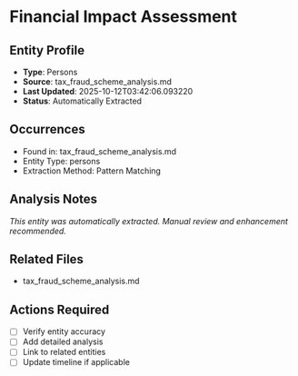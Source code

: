 # Financial Impact Assessment

## Entity Profile
- **Type**: Persons
- **Source**: tax_fraud_scheme_analysis.md
- **Last Updated**: 2025-10-12T03:42:06.093220
- **Status**: Automatically Extracted

## Occurrences
- Found in: tax_fraud_scheme_analysis.md
- Entity Type: persons
- Extraction Method: Pattern Matching

## Analysis Notes
*This entity was automatically extracted. Manual review and enhancement recommended.*

## Related Files
- tax_fraud_scheme_analysis.md

## Actions Required
- [ ] Verify entity accuracy
- [ ] Add detailed analysis
- [ ] Link to related entities
- [ ] Update timeline if applicable
